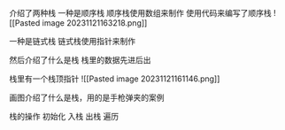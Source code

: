 介绍了两种栈
一种是顺序栈
顺序栈使用数组来制作
使用代码来编写了顺序栈
![[Pasted image 20231121163218.png]]

一种是链式栈
链式栈使用指针来制作

然后介绍了什么是栈
栈里的数据先进后出

栈里有一个栈顶指针
![[Pasted image 20231121161146.png]]

画图介绍了什么是栈，用的是手枪弹夹的案例


栈的操作
初始化
入栈
出栈
遍历
